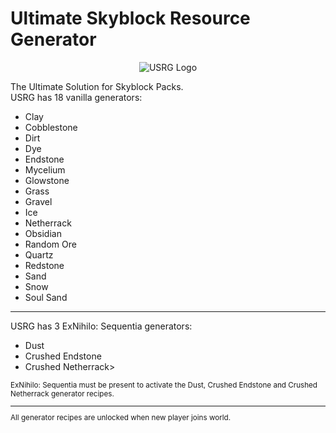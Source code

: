 # Ultimate Skyblock Resource Generator
<p align="center">
  <img src="https://raw.githubusercontent.com/rafacost/ultimatecobblegen/master/src/main/resources/assets/ultimatecobblegen/textures/wiki/usrg_logo.png" alt="USRG Logo"/>
</p>
The Ultimate Solution for Skyblock Packs.
<br/>
USRG has 18 vanilla generators:
<ul>
  <li>Clay</li>
  <li>Cobblestone</li>
  <li>Dirt</li>
  <li>Dye</li>
  <li>Endstone</li>
  <li>Mycelium</li>
  <li>Glowstone</li>
  <li>Grass</li>
  <li>Gravel</li>
  <li>Ice</li>
  <li>Netherrack</li> 
  <li>Obsidian</li>
  <li>Random Ore</li>
  <li>Quartz</li>
  <li>Redstone</li>
  <li>Sand</li>
  <li>Snow</li>
  <li>Soul Sand</li>
</ul>
<hr/>
USRG has 3 ExNihilo: Sequentia generators:
<ul>
  <li>Dust</li>
  <li>Crushed Endstone</li>
  <li>Crushed Netherrack></li>
</ul>
<small>
ExNihilo: Sequentia must be present to activate the Dust, Crushed Endstone and Crushed Netherrack generator recipes.
<hr/>
All generator recipes are unlocked when new player joins world.<br/>
</small>
